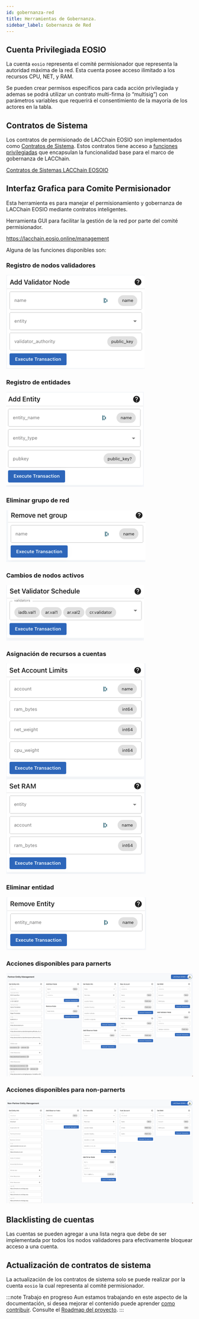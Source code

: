 ```yaml
---
id: gobernanza-red
title: Herramientas de Gobernanza.
sidebar_label: Gobernanza de Red
---
```


## Cuenta Privilegiada EOSIO
La cuenta `eosio` representa el comité permisionador que representa la autoridad máxima de la red. Esta cuenta posee acceso ilimitado a los recursos CPU, NET, y RAM. 

Se pueden crear permisos específicos para cada acción privilegiada y ademas se podrá utilizar un contrato multi-firma (o “multisig”) con parámetros variables que requerirá el consentimiento de la mayoría de los actores en la tabla. 

## Contratos de Sistema

Los contratos de permisionado de LACChain EOSIO son implementados como [Contratos de Sistema](https://developers.eos.io/manuals/eosio.contracts/latest/index). Estos contratos tiene acceso a [funciones privilegiadas](http://localhost:3000/docs/recursos/funciones-importantes) que encapsulan la funcionalidad base para el marco de gobernanza de LACChain.

[Contratos de Sistemas LACChain EOSOIO](https://github.com/lacchain/eosio.contracts/tree/master/contracts/lacchain.system)

## Interfaz Grafica para Comite Permisionador
Esta herramienta es para manejar el permisionamiento y gobernanza de LACChain EOSIO mediante contratos inteligentes.

Herramienta GUI para facilitar la gestión de la red por parte del comité permisionador. 

https://lacchain.eosio.online/management

Alguna de las funciones disponibles son:

### Registro de nodos validadores

![Registro de nodos validadores](/img/tutorials/gobernanzaRed/registro-nodos-validadores.png)

### Registro de entidades

![Registro de entidades](/img/tutorials/gobernanzaRed/registro-entidades.png)

### Eliminar grupo de red

![Eliminar grupo de red](/img/tutorials/gobernanzaRed/eliminar-grupo-red.png)

### Cambios de nodos activos

![Cambios de nodos activos](/img/tutorials/gobernanzaRed/cambio-nodos-activos.png)

### Asignación de recursos a cuentas

![Asignación de recursos a cuentas](/img/tutorials/gobernanzaRed/asignacion-recursos-cuentas.png)

### Eliminar entidad

![Remover entidad](/img/tutorials/gobernanzaRed/remove-entity.png)

### Acciones disponibles para parnerts

![Acciones disponibles para parnerts](/img/docs/partner-list-acctions.png)

### Acciones disponibles para non-parnerts

![Acciones disponibles para non-parnerts](/img/docs/non-partner-list-acctions.png)

## Blacklisting de cuentas

Las cuentas se pueden agregar a una lista negra que debe de ser implementada por todos los nodos validadores para efectivamente bloquear acceso a una cuenta.

## Actualización de contratos de sistema

La actualización de los contratos de sistema solo se puede realizar por la cuenta `eosio` la cual representa al comité permisionador.

:::note Trabajo en progreso
Aun estamos trabajando en este aspecto de la documentación, si desea mejorar el contenido puede aprender [como contribuir](../guias/contribuir). Consulte el [Roadmap del proyecto](../roadmap).
:::